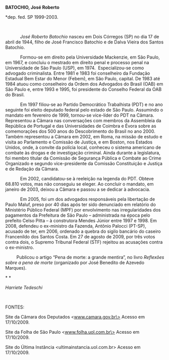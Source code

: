 **BATOCHIO, José Roberto**

\*dep. fed. SP 1999-2003.

 

            *José Roberto Batochio* nasceu em Dois Córregos (SP) no dia
17 de abril de 1944, filho de José Francisco Batochio e de Dalva Vieira
dos Santos Batochio.

            Formou-se em direito pela Universidade Mackenzie, em São
Paulo, em 1967, e concluiu o mestrado em direito penal e processo penal
na Universidade de São Paulo (USP), em 1974.  Especializou-se como
advogado criminalista. Entre 1981 e 1983 foi conselheiro da Fundação
Estadual Bem Estar do Menor (Febem), em São Paulo, capital. De 1983 até
1984 atuou como conselheiro da Ordem dos Advogados do Brasil (OAB) em
São Paulo e, entre 1993 e 1995, foi presidente do Conselho Federal da
OAB do Brasil.

            Em 1997 filiou-se ao Partido Democrático Trabalhista (PDT) e
no ano seguinte foi eleito deputado federal pelo estado de São Paulo.
Assumindo o mandato em fevereiro de 1999, tornou-se vice-líder do PDT na
Câmara. Representou a Câmara nas conversações com membros da Assembleia
da República de Portugal e das Universidades de Coimbra e Évora sobre as
comemorações dos 500 anos do Descobrimento do Brasil no ano 2000. Também
representou a Câmara em 2002, em Roma, na missão de estudo e visita ao
Parlamento e Comissão de Justiça, e em Boston, nos Estados Unidos, onde,
à convite da polícia local, conheceu o sistema americano de combate às
drogas e de investigação criminal. Ainda durante a legislatura, foi
membro titular da Comissão de Segurança Pública e Combate ao Crime
Organizado e segundo vice-presidente da Comissão Constituição e Justiça
e de Redação da Câmara.

            Em 2002, candidatou-se à reeleição na legenda do PDT. Obteve
68.810 votos, mas não conseguiu se eleger. Ao concluir o mandato, em
janeiro de 2003, deixou a Câmara e passou a se dedicar à advocacia.

            Em 2005, foi um dos advogados responsáveis pela libertação
de Paulo Maluf, preso por 40 dias após ter sido denunciado em relatório
do Ministério Público Federal (MPF) por envolvimento nas irregularidades
dos pagamentos da Prefeitura de São Paulo – administrada na época pelo
prefeito Celso Pitta – à construtora Mendes Júnior entre 1997 e 1998. Em
2008, defendeu o ex-ministro da Fazenda, Antônio Palocci (PT-SP),
acusado de ter, em 2006, ordenado a quebra do sigilo bancário do caseiro
Francenildo dos Santos Costa. Em 27 de agosto de 2009, por três votos
contra dois, o Supremo Tribunal Federal (STF) rejeitou as acusações
contra o ex-ministro.

         Publicou o artigo “Pena de morte: a grande mentira”, no livro
*Reflexões sobre a pena de morte* (organizado por José Benedito de
Azevedo Marques).

* *

*Harriete Tedeschi*

 

FONTES:

Site da Câmara dos Deputados \<www.camara.gov.br\> Acesso em 17/10/2009.

Site da Folha de São Paulo \<www.folha.uol.com.br\> Acesso em
17/10/2009.

Site do Última Instância \<ultimainstancia.uol.com.br\> Acesso em
17/10/2009.

 

 
